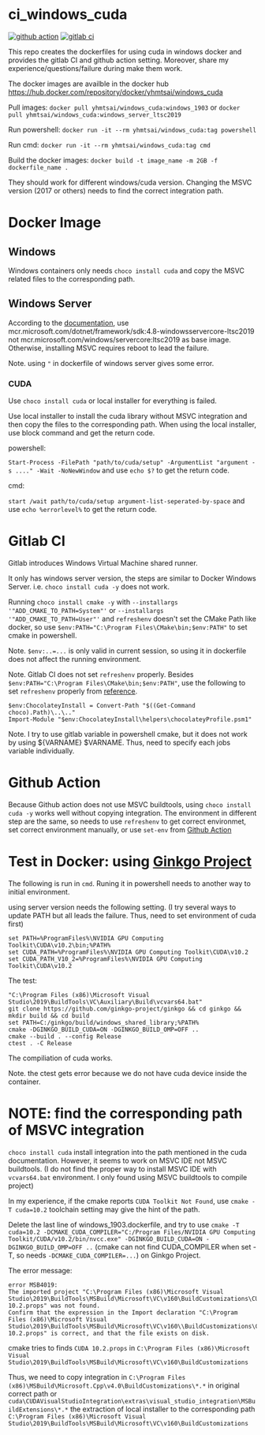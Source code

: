 # ci_windows_cuda
[![github action](https://github.com/yhmtsai/ci_windows_cuda/workflows/windows-build/badge.svg)](https://github.com/yhmtsai/ci_windows_cuda/actions?query=workflow%3Awindows-build)
[![gitlab ci](https://gitlab.com/ginkgo-project/ginkgo-public-ci/badges/develop/pipeline.svg)](https://gitlab.com/yhmtsai/ci_windows_cuda/pipelines)

This repo creates the dockerfiles for using cuda in windows docker and provides the gitlab CI and github action setting. Moreover, share my experience/questions/failure during make them work.

The docker images are availble in the docker hub https://hub.docker.com/repository/docker/yhmtsai/windows_cuda

Pull images:
`docker pull yhmtsai/windows_cuda:windows_1903` or `docker pull yhmtsai/windows_cuda:windows_server_ltsc2019`

Run powershell:
`docker run -it --rm yhmtsai/windows_cuda:tag powershell`

Run cmd:
`docker run -it --rm yhmtsai/windows_cuda:tag cmd`

Build the docker images:
`docker build -t image_name -m 2GB -f dockerfile_name .`

They should work for different windows/cuda version. Changing the MSVC version (2017 or others) needs to find the correct integration path.
# Docker Image
## Windows
Windows containers only needs `choco install cuda` and copy the MSVC related files to the corresponding path.
## Windows Server
According to the [documentation](https://docs.microsoft.com/en-us/visualstudio/install/build-tools-container?view=vs-2019), use mcr.microsoft.com/dotnet/framework/sdk:4.8-windowsservercore-ltsc2019 not mcr.microsoft.com/windows/servercore:ltsc2019 as base image. Otherwise, installing MSVC requires reboot to lead the failure.

Note. using `"` in dockerfile of windows server gives some error.
### CUDA
Use `choco install cuda` or local installer for everything is failed.

Use local installer to install the cuda library without MSVC integration and then copy the files to the corresponding path.
When using the local installer, use block command and get the return code.

powershell:

`Start-Process -FilePath "path/to/cuda/setup" -ArgumentList "argument -s ...." -Wait -NoNewWindow` and use `echo $?` to get the return code.

cmd:

`start /wait path/to/cuda/setup argument-list-seperated-by-space` and use `echo %errorlevel%` to get the return code.

# Gitlab CI
Gitlab introduces Windows Virtual Machine shared runner.

It only has windows server version, the steps are similar to Docker Windows Server. i.e. `choco install cuda -y` does not work.

Running `choco install cmake -y` with `--installargs '"ADD_CMAKE_TO_PATH=System"'` or `--installargs '"ADD_CMAKE_TO_PATH=User"'` and `refreshenv` doesn't set the CMake Path like docker, so use `$env:PATH="C:\Program Files\CMake\bin;$env:PATH"` to set cmake in powershell.

Note. `$env:..=...` is only valid in current session, so using it in dockerfile does not affect the running environment.

Note. Gitlab CI does not set `refreshenv` properly. Besides `$env:PATH="C:\Program Files\CMake\bin;$env:PATH"`, use the following to set `refreshenv` properly from [reference](https://stackoverflow.com/questions/46758437/how-to-refresh-the-environment-of-a-powershell-session-after-a-chocolatey-instal).
```
$env:ChocolateyInstall = Convert-Path "$((Get-Command choco).Path)\..\.."   
Import-Module "$env:ChocolateyInstall\helpers\chocolateyProfile.psm1"
```

Note. I try to use gitlab variable in powershell cmake, but it does not work by using ${VARNAME} $VARNAME. Thus, need to specify each jobs variable individually.

# Github Action
Because Github action does not use MSVC buildtools, using `choco install cuda -y` works well without copying integration.
The environment in different step are the same, so needs to use `refreshenv` to get correct environmet, set correct environment manually, or use `set-env` from [Github Action](https://help.github.com/en/actions/reference/development-tools-for-github-actions#set-an-environment-variable-set-env)


# Test in Docker: using [Ginkgo Project](https://github.com/ginkgo-project/ginkgo)
The following is run in `cmd`. Runing it in powershell needs to another way to initial environment.

using server version needs the following setting. (I try several ways to update PATH but all leads the failure. Thus, need to set environment of cuda first)
```
set PATH=%ProgramFiles%\NVIDIA GPU Computing Toolkit\CUDA\v10.2\bin;%PATH%
set CUDA_PATH=%ProgramFiles%\NVIDIA GPU Computing Toolkit\CUDA\v10.2
set CUDA_PATH_V10_2=%ProgramFiles%\NVIDIA GPU Computing Toolkit\CUDA\v10.2
```

The test:
```
"C:\Program Files (x86)\Microsoft Visual Studio\2019\BuildTools\VC\Auxiliary\Build\vcvars64.bat"
git clone https://github.com/ginkgo-project/ginkgo && cd ginkgo && mkdir build && cd build
set PATH=C:/ginkgo/build/windows_shared_library;%PATH%
cmake -DGINKGO_BUILD_CUDA=ON -DGINKGO_BUILD_OMP=OFF ..
cmake --build . --config Release
ctest . -C Release
```

The compiliation of cuda works.

Note. the ctest gets error because we do not have cuda device inside the container.

# NOTE: find the corresponding path of MSVC integration
`choco install cuda` install integration into the path mentioned in the cuda documentation. However, it seems to work on MSVC IDE not MSVC buildtools. (I do not find the proper way to install MSVC IDE with `vcvars64.bat` environment. I only found using MSVC buildtools to compile project)

In my experience, if the cmake reports `CUDA Toolkit Not Found`, use `cmake -T cuda=10.2` toolchain setting may give the hint of the path.

Delete the last line of windows_1903.dockerfile, and try to use `cmake -T cuda=10.2 -DCMAKE_CUDA_COMPILER="C:/Program Files/NVIDIA GPU Computing Toolkit/CUDA/v10.2/bin/nvcc.exe" -DGINKGO_BUILD_CUDA=ON -DGINKGO_BUILD_OMP=OFF ..` (cmake can not find CUDA_COMPILER when set -T, so needs `-DCMAKE_CUDA_COMPILER=...`) on Ginkgo Project.

The error message:
```
error MSB4019:
The imported project "C:\Program Files (x86)\Microsoft Visual Studio\2019\BuildTools\MSBuild\Microsoft\VC\v160\BuildCustomizations\CUDA 10.2.props" was not found.
Confirm that the expression in the Import declaration "C:\Program Files (x86)\Microsoft Visual Studio\2019\BuildTools\MSBuild\Microsoft\VC\v160\\BuildCustomizations\CUDA 10.2.props" is correct, and that the file exists on disk.
```

cmake tries to finds `CUDA 10.2.props` in `C:\Program Files (x86)\Microsoft Visual Studio\2019\BuildTools\MSBuild\Microsoft\VC\v160\BuildCustomizations`

Thus, we need to copy integration in `C:\Program Files (x86)\MSBuild\Microsoft.Cpp\v4.0\BuildCustomizations\*.*` in original correct path or `cuda\CUDAVisualStudioIntegration\extras\visual_studio_integration\MSBuildExtensions\*.*` the extraction of local installer to the corresponding path `C:\Program Files (x86)\Microsoft Visual Studio\2019\BuildTools\MSBuild\Microsoft\VC\v160\BuildCustomizations`
